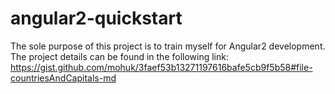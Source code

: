 # angular2-quickstart

The sole purpose of this project is to train myself for Angular2 development. The project details can be found in the following link:
https://gist.github.com/mohuk/3faef53b13271197616bafe5cb9f5b58#file-countriesAndCapitals-md
